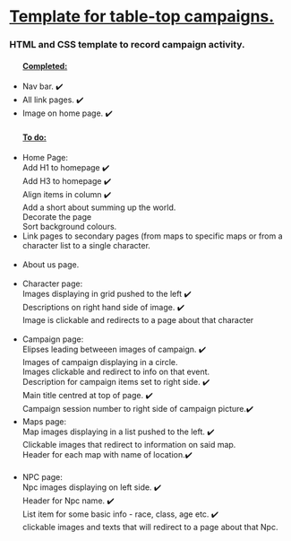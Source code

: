 <h1> <ins> Template for table-top campaigns. </ins> </h1>
<h3> HTML and CSS template to record campaign activity. </h3>

<ul>  
  <h4> <ins> Completed: </ins> </h4>
  <li> Nav bar. ✔️ </li>
  <li> All link pages. ✔️ </li>
  <li> Image on home page. ✔️ </li>
</ul>

<ul>
<h4> <ins> To do: </ins> </h4>
  <li> Home Page:<br> 
    Add H1 to homepage ✔️ <br>
    Add H3 to homepage ✔️ <br>
    Align items in column ✔️ <br>
    Add a short about summing up the world. <br>
    Decorate the page <br> 
    Sort background colours. <br>
  </li>
  <li> Link pages to secondary pages (from maps to specific maps or from a character list to a single character. </li> <br>
  <li> About us page.</li> <br>
  <li> Character page:<br>
    Images displaying in grid pushed to the left ✔️<br> 
    Descriptions on right hand side of image. ✔️ <br> 
    Image is clickable and redirects to a page about that character </li> <br>
  <li> Campaign page: <br> 
    Elipses leading betweeen images of campaign. ✔️ <br> 
    Images of campaign displaying in a circle. <br> 
    Images clickable and redirect to info on that event.  <br> 
    Description for campaign items set to right side. ✔️ <br>
    Main title centred at top of page. ✔️<br>
    Campaign session number to right side of campaign picture.✔️ <br>
      
  </li>
  <li> Maps page: <br> 
    Map images displaying in a list pushed to the left. ✔️ <br> 
    Clickable images that redirect to information on said map. <br> 
    Header for each map with name of location.✔️ </li>   <br>
  <li> NPC page: <br> 
    Npc images displaying on left side. ✔️ <br> 
    Header for Npc name. ✔️ <br> 
    List item for some basic info - race, class, age etc. ✔️ <br>
    clickable images and texts that will redirect to a page about that Npc. </li>

</ul>
